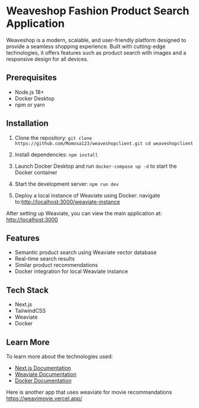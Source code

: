 # Weaveshop Fashion Product Search Application
Weaveshop is a modern, scalable, and user-friendly platform designed to provide a seamless shopping experience. Built with cutting-edge technologies, it offers features such as product search with images  and a responsive design for all devices.

## Prerequisites

- Node.js 18+
- Docker Desktop
- npm or yarn

## Installation

1. Clone the repository:
`git clone https://github.com/Momosa123/weaveshopclient.git cd weaveshopclient`

2. Install dependencies:
`npm install`

3. Launch Docker Desktop and run `docker-compose up -d` to start the Docker container 

4. Start the development server:
`npm run dev`

5. Deploy a local instance of Weaviate using Docker:
navigate to:[http://localhost:3000/weaviate-instance](http://localhost:3000/weaviate-instance)

After setting up Weaviate, you can view the main application at:
[http://localhost:3000](http://localhost:3000)

## Features

- Semantic product search using Weaviate vector database
- Real-time search results
- Similar product recommendations
- Docker integration for local Weaviate instance

## Tech Stack

- Next.js
- TailwindCSS
- Weaviate
- Docker

## Learn More

To learn more about the technologies used:

- [Next.js Documentation](https://nextjs.org/docs)
- [Weaviate Documentation](https://weaviate.io/developers/weaviate)
- [Docker Documentation](https://docs.docker.com/)

Here is another app that uses weaviate for movie recommandations
https://weavimovie.vercel.app/
